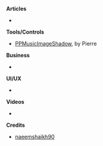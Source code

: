 
**Articles**

*


**Tools/Controls**

* [PPMusicImageShadow](https://github.com/PierrePerrin/PPMusicImageShadow), by Pierre

**Business**

*

**UI/UX**

*

**Videos**

*

**Credits**

* [naeemshaikh90](https://github.com/naeemshaikh90)
